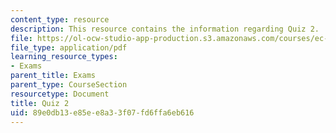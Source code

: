```yaml
---
content_type: resource
description: This resource contains the information regarding Quiz 2.
file: https://ol-ocw-studio-app-production.s3.amazonaws.com/courses/ec-701j-d-lab-i-development-fall-2009/89e0db13e85ee8a33f07fd6ffa6eb616_MITEC_701JF09_quiz2.pdf
file_type: application/pdf
learning_resource_types:
- Exams
parent_title: Exams
parent_type: CourseSection
resourcetype: Document
title: Quiz 2
uid: 89e0db13-e85e-e8a3-3f07-fd6ffa6eb616
---
```

